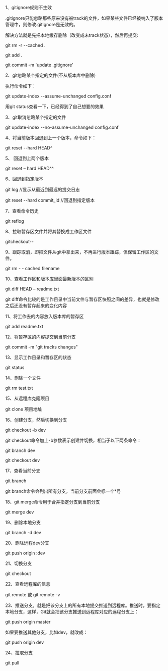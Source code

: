 1、gitignore规则不生效

.gitignore只能忽略那些原来没有被track的文件，如果某些文件已经被纳入了版本管理中，则修改.gitignore是无效的。

解决方法就是先把本地缓存删除（改变成未track状态），然后再提交:

git rm -r --cached .

git add .

git commit -m 'update .gitignore'



2、git忽略某个指定的文件(不从版本库中删除)

执行命令如下：

git update-index --assume-unchanged config.conf

用git status查看一下，已经得到了自己想要的效果



3、git取消忽略某个指定的文件

git update-index --no-assume-unchanged config.conf



4、将当前版本回退到上一个版本，命令如下：

git reset --hard HEAD^



5、 回退到上两个版本

git reset – hard HEAD^^



6、回退到指定版本

git log //显示从最近到最远的提交日志

git reset --hard commit_id //回退到指定版本



7、查看命令历史

git reflog



8、拉取暂存区文件并将其替换成工作区文件

gitcheckout-- <file>



9、跟踪取消，即把文件从git中拿出来，不再进行版本跟踪，但保留工作区的文件。

git rm - - cached filename



10、查看工作区和版本库里面最新版本的区别

git diff HEAD – readme.txt

git diff命令比较的是工作目录中当前文件与暂存区快照之间的差异，也就是修改之后还没有暂存起来的变化内容



11、将工作去的内容放入版本库的暂存区

git add readme.txt



12、将暂存区的内容提交到当前分支

git commit -m "git tracks changes"



13、显示工作目录和暂存区的状态

git status



14、删除一个文件

git rm test.txt



15、从远程库克隆项目

git clone 项目地址



16、创建分支，然后切换到分支

git checkout -b dev

git checkout命令加上-b参数表示创建并切换，相当于以下两条命令：

git branch dev

git checkout dev



17、查看当前分支

git branch

git branch命令会列出所有分支，当前分支前面会标一个*号



18、git merge命令用于合并指定分支到当前分支

git merge dev



19、删除本地分支

git branch -d dev



20、删除远程dev分支

git push origin :dev



21、切换分支

git checkout <name>



22、查看远程库的信息

git remote 或 git remote -v



23、推送分支，就是把该分支上的所有本地提交推送到远程库。推送时，要指定本地分支，这样，Git就会把该分支推送到远程库对应的远程分支上：

git push origin master

如果要推送其他分支，比如dev，就改成：

git push origin dev



24、拉取分支

git pull